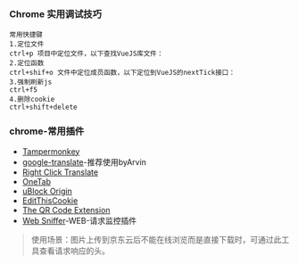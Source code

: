 
### Chrome 实用调试技巧

```
常用快捷键
1.定位文件
ctrl+p 项目中定位文件，以下查找VueJS库文件：
2.定位函数
ctrl+shif+o 文件中定位成员函数，以下定位到VueJS的nextTick接口：
3.强制刷新js
ctrl+f5
4.删除cookie
ctrl+shift+delete
```

### chrome-常用插件
- [Tampermonkey](https://chrome.google.com/webstore/detail/tampermonkey/dhdgffkkebhmkfjojejmpbldmpobfkfo)
- [google-translate](https://chrome.google.com/webstore/detail/google-translate/aapbdbdomjkkjkaonfhkkikfgjllcleb)-推荐使用byArvin
- [Right Click Translate](https://chrome.google.com/webstore/detail/right-click-translate/piojkjkndneggfaibepkmabjnkjlhlmk)
- [OneTab](https://chrome.google.com/webstore/detail/onetab/chphlpgkkbolifaimnlloiipkdnihall)
- [uBlock Origin](https://chrome.google.com/webstore/detail/ublock-origin/cjpalhdlnbpafiamejdnhcphjbkeiagm)
- [EditThisCookie](https://chrome.google.com/webstore/detail/editthiscookie/fngmhnnpilhplaeedifhccceomclgfbg)
- [The QR Code Extension](https://chrome.google.com/webstore/detail/the-qr-code-extension/oijdcdmnjjgnnhgljmhkjlablaejfeeb)
- [Web Sniffer](https://chrome.google.com/webstore/detail/web-sniffer/ndfgffclcpdbgghfgkmooklaendohaef)-WEB-请求监控插件
> 使用场景：图片上传到京东云后不能在线浏览而是直接下载时，可通过此工具查看请求响应的头。